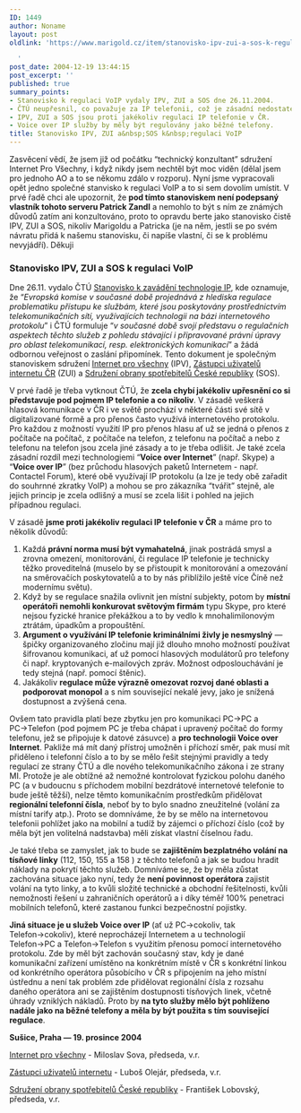 ```yaml
---
ID: 1449
author: Noname
layout: post
oldlink: 'https://www.marigold.cz/item/stanovisko-ipv-zui-a-sos-k-regulaci-voip

  '
post_date: 2004-12-19 13:44:15
post_excerpt: ''
published: true
summary_points:
- Stanovisko k regulaci VoIP vydaly IPV, ZUI a SOS dne 26.11.2004.
- ČTÚ neupřesnil, co považuje za IP telefonii, což je zásadní nedostatek.
- IPV, ZUI a SOS jsou proti jakékoliv regulaci IP telefonie v ČR.
- Voice over IP služby by měly být regulovány jako běžné telefony.
title: Stanovisko IPV, ZUI a&nbsp;SOS k&nbsp;regulaci VoIP
---
```


<p>
Zasvěcení vědí, že jsem již od počátku &#8220;technický konzultant&#8221; sdružení Internet Pro Všechny, i když nikdy jsem nechtěl být moc viděn (dělal jsem pro jednoho AO a to se někomu zdálo v rozporu). Nyní jsme vypracovali opět jedno společné stanvisko k regulaci VoIP a to si sem dovolím umístit. V prvé řadě chci ale upozornit, že <span style="font-weight: bold;">pod tímto stanoviskem není podepsaný vlastník tohoto serveru Patrick Zandl</span> a nemohlo to být s ním ze známých důvodů zatím ani konzultováno, proto to opravdu berte jako stanovisko čistě IPV, ZUI a SOS, nikoliv Marigoldu a Patricka (je na něm, jestli se po svém návratu přidá k našemu stanovisku, či napíše vlastní, či se k problému nevyjádří). Děkuji</p>

<h3>Stanovisko IPV, ZUI a SOS k regulaci VoIP </h3>
<p>
Dne 26.11. vydalo ČTÚ <a href="http://www.ctu.cz/art.php?iSearch=&amp;iArt=467&amp;PHPSESSID=d65a7d72f23d0e738d039c0653b19214">Stanovisko k zavádění technologie IP</a>, kde oznamuje, že &#8220;<i>Evropská komise v současné době projednává z hlediska regulace problematiku přístupu ke službám, které jsou poskytovány prostřednictvím telekomunikačních sítí, využívajících technologii na bázi internetového protokolu</i>&#8221; i ČTÚ formuluje &#8220;<i>v současné době svojí představu o regulačních aspektech těchto služeb z pohledu stávající i připravované právní úpravy pro oblast telekomunikací, resp. elektronických komunikací</i>&#8221; a žádá odbornou veřejnost o zaslání připomínek. Tento dokument je společným stanoviskem sdružení <a href="http://www.internetprovsechny.cz">Internet pro všechny</a> (IPV), <a href="http://www.zui.cz/">Zástupci uživatelů internetu ČR</a> (ZUI) a <a href="http://www.spotrebitele.info/">Sdružení obrany spotřebitelů České republiky</a> (SOS).</p>

<!--more--><p>
V prvé řadě je třeba vytknout ČTÚ, že <b>zcela chybí jakékoliv upřesnění co si představuje pod pojmem IP telefonie a co nikoliv</b>. V zásadě veškerá hlasová komunikace v ČR i ve světě prochází v některé části své sítě v digitalizované formě a pro přenos často využívá internetového protokolu. Pro každou z možností využití IP pro přenos hlasu ať už se jedná o přenos z počítače na počítač, z počítače na telefon, z telefonu na počítač a nebo z telefonu na telefon jsou zcela jiné zásady a to je třeba odlišit. Je také zcela zásadní rozdíl mezi technologiemi &#8220;<b>Voice over Internet</b>&#8221; (např. Skype) a &#8220;<b>Voice over IP</b>&#8221; (bez průchodu hlasových paketů Internetem - např. Contactel Forum), které obě využívají IP protokolu (a lze je tedy obě zařadit do souhrnné zkratky VoIP) a mohou se pro zákazníka &#8220;tvářit&#8221; stejně, ale jejich princip je zcela odlišný a musí se zcela lišit i pohled na jejich případnou regulaci.</p>

<p>
V zásadě <b>jsme proti jakékoliv regulaci IP telefonie v ČR</b> a máme pro to několik důvodů:</p>

<ol>
<li>Každá <b>právní norma musí být vymahatelná</b>, jinak postrádá smysl a zrovna omezení, monitorování, či regulace IP telefonie je technicky těžko proveditelná (muselo by se přistoupit k monitorování a omezování na směrovačích poskytovatelů a to by nás přiblížilo ještě více Číně než modernímu světu).</li>
<li>Když by se regulace snažila ovlivnit jen místní subjekty, potom by <b>místní operátoři nemohli konkurovat světovým firmám</b> typu Skype, pro které nejsou fyzické hranice překážkou a to by vedlo k mnohalimilonovým ztrátám, úpadkům a propouštění.</li>
<li><b>Argument o využívání IP telefonie kriminálními živly je nesmyslný</b> — špičky organizovaného zločinu mají již dlouho mnoho možností používat šifrovanou komunikaci, ať už pomocí hlasových modulátorů pro telefony či např. kryptovaných e-mailových zpráv. Možnost odposlouchávání je tedy stejná (např. pomocí štěnic).</li>
<li>Jakákoliv <b>regulace může výrazně omezovat rozvoj dané oblasti a podporovat monopol</b> a s ním související nekalé jevy, jako je snížená dostupnost a zvýšená cena.</li>
</ol>
<p>
Ovšem tato pravidla platí beze zbytku jen pro komunikaci PC→PC a PC→Telefon (pod pojmem PC je třeba chápat i upravený počítač do formy telefonu, jež se připojuje k datové zásuvce) a <b>pro technologii Voice over Internet</b>. Pakliže má mít daný přístroj umožněn i příchozí směr, pak musí mít přiděleno i telefonní číslo a to by se mělo řešit stejnými pravidly a tedy regulací ze strany ČTÚ a dle nového telekomunikačního zákona i ze strany MI. Protože je ale obtížné až nemožné kontrolovat fyzickou polohu daného PC (a v budoucnu s příchodem mobilní bezdrátové internetové telefonie to bude ještě těžší), nelze těmto komunikačním prostředkům přidělovat <b>regionální telefonní čísla</b>, neboť by to bylo snadno zneužitelné (volání za místní tarify atp.). Proto se domníváme, že by se mělo na internetovou telefonii pohlížet jako na mobilní a tudíž by zájemci o příchozí číslo (což by měla být jen volitelná nadstavba) měli získat vlastní číselnou řadu.</p>

<p>
Je také třeba se zamyslet, jak to bude se <b>zajištěním bezplatného volání na tísňové linky</b> (112, 150, 155 a 158 ) z těchto telefonů a jak se budou hradit náklady na pokrytí těchto služeb. Domníváme se, že by měla zůstat zachována situace jako nyní, tedy že <b>není povinnost operátora</b> zajistit volání na tyto linky, a to kvůli složité technické a obchodní řešitelnosti, kvůli nemožnosti řešení u zahraničních operátorů a i díky téměř 100% penetraci mobilních telefonů, které zastanou funkci bezpečnostní pojistky.</p>

<p>
<b>Jiná situace je u služeb Voice over IP</b> (ať už PC→cokoliv, tak Telefon→cokoliv), které neprocházejí Internetem a u technologií Telefon→PC a Telefon→Telefon s využitím přenosu pomocí internetového protokolu. Zde by měl být zachován současný stav, kdy je dané komunikační zařízení umístěno na konkrétním místě v ČR s konkrétní linkou od konkrétního operátora působícího v ČR s připojením na jeho místní ústřednu a není tak problém zde přidělovat regionální čísla z rozsahu daného operátora ani se zajištěním dostupnosti tísňových linek, včetně úhrady vzniklých nákladů. Proto by <b>na tyto služby mělo být pohlíženo nadále jako na běžné telefony a měla by být použita s tím související regulace</b>.</p>

<p>
<b>Sušice, Praha —  19. prosince 2004</b></p>

<p>
<a href="http://www.internetprovsechny.cz">
Internet pro všechny</a> - Miloslav Sova, předseda, v.r.</p>

<p>
<a href="http://www.zui.cz">
Zástupci uživatelů internetu</a> -  Luboš Olejár, předseda, v.r.</p>

<p>
<a href="http://www.spotrebitele.cz">
Sdružení obrany spotřebitelů České republiky</a> - František Lobovský, předseda, v.r.</p>